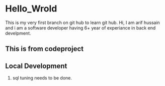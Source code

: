 # Hello_Wrold
This is my very first branch on git hub to learn git hub.
Hi,
I am arif hussain and i am a software developer having 6+ year of experiance in back end develpment.

## This is from codeproject 

## Local Development
1. sql tuning needs to be done.